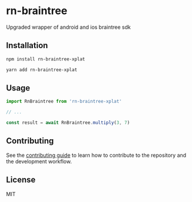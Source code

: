 # rn-braintree

Upgraded wrapper of android and ios braintree sdk

## Installation

```sh
npm install rn-braintree-xplat
```

```sh
yarn add rn-braintree-xplat
```

## Usage

```js
import RnBraintree from 'rn-braintree-xplat'

// ...

const result = await RnBraintree.multiply(3, 7)
```

## Contributing

See the [contributing guide](CONTRIBUTING.md) to learn how to contribute to the repository and the development workflow.

## License

MIT
